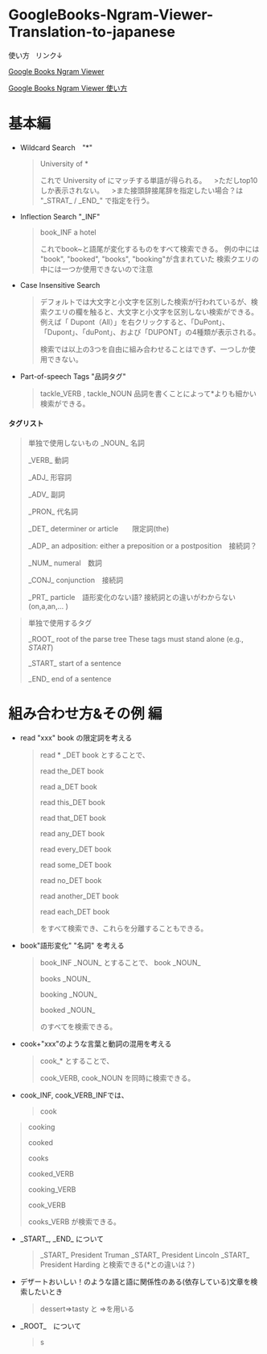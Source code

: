 # GoogleBooks-Ngram-Viewer-Translation-to-japanese

使い方   リンク↓

[Google Books Ngram Viewer](https://books.google.com/ngrams)

[Google Books Ngram Viewer 使い方](https://books.google.com/ngrams/info)

# 基本編
- Wildcard Search　"*"
	> University of *
	> 
	>これで University of にマッチする単語が得られる。
    >ただしtop10しか表示されない。
    >また接頭辞接尾辞を指定したい場合？は "\_STRAT\_ / \_END\_" で指定を行う。

- Inflection Search "_INF"
    > book_INF a hotel
    > 
	>これでbook~と語尾が変化するものをすべて検索できる。
    >例の中には "book", "booked", "books", "booking"が含まれていた
    >検索クエリの中には一つか使用できないので注意

- Case Insensitive Search 
	> デフォルトでは大文字と小文字を区別した検索が行われているが、検索クエリの欄を触ると、大文字と小文字を区別しない検索ができる。
    > 例えば「 Dupont（All）」を右クリックすると、「DuPont」、「Dupont」、「duPont」、および「DUPONT」の4種類が表示される。
	>
    >検索では以上の3つを自由に組み合わせることはできず、一つしか使用できない。

- Part-of-speech Tags "品詞タグ"
    > tackle_VERB , tackle_NOUN
    > 品詞を書くことによって\*よりも細かい検索ができる。
   
#### タグリスト
>単独で使用しないもの
>\_NOUN\_		名詞
>
>\_VERB\_   動詞
>
>\_ADJ\_	形容詞
>
>\_ADV\_	副詞
>
>\_PRON\_	代名詞
>
>\_DET\_	determiner or article　　限定詞(the)
>
>\_ADP\_	an adposition: either a preposition or a postposition　接続詞？
>
>\_NUM\_	numeral　数詞
>
>\_CONJ\_	conjunction　接続詞
>
>\_PRT\_	particle　語形変化のない語? 接続詞との違いがわからない(on,a,an,... )

>単独で使用するタグ
>
>\_ROOT\_	root of the parse tree	These tags must stand alone (e.g., _START_)
>
>\_START\_	start of a sentence
>
>\_END\_	end of a sentence

# 組み合わせ方&その例 編
- read "xxx" book の限定詞を考える
    > read * _DET book とすることで、 
    >
	> read the_DET book
    > 
	> read a_DET book
	>
    >read this_DET book
	>
    >read that_DET book
	>
    >read any_DET book
	>
    >read every_DET book
	>
    >read some_DET book
	>
    >read no_DET book
	>
    >read another_DET book
	>
    >read each_DET book
	>
    >をすべて検索でき、これらを分離することもできる。
    
- book"語形変化" "名詞" を考える
    > book_INF \_NOUN\_ とすることで、
    >book \_NOUN\_
    >
    >books \_NOUN\_
    >
    >booking \_NOUN\_
    >
    >booked \_NOUN\_
    >
    >のすべてを検索できる。

- cook+"xxx"のような言葉と動詞の混用を考える
  	> cook\_\* とすることで、
    >
    >cook_VERB, cook_NOUN を同時に検索できる。

- cook_INF, cook_VERB_INFでは、
    >cook
>cooking
>
>cooked
>
>cooks
>
>cooked_VERB
>
>cooking_VERB
>
>cook_VERB
>
>cooks_VERB
>が検索できる。

- \_START\_, \_END\_ について
    > \_START\_ President Truman
\_START\_ President Lincoln
\_START\_ President Harding と検索できる(*との違いは？)

- デザートおいしい！のような語と語に関係性のある(依存している)文章を検索したいとき
    > dessert=>tasty と =>を用いる

- \_ROOT\_　について
    > s





